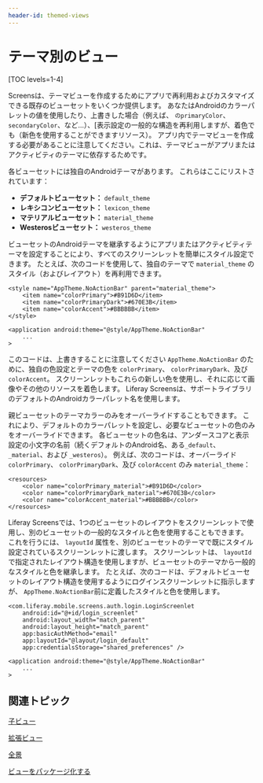 ```yaml
---
header-id: themed-views
---
```


# テーマ別のビュー

[TOC levels=1-4]

Screensは、テーマビューを作成するためにアプリで再利用およびカスタマイズできる既存のビューセットをいくつか提供します。 あなたはAndroidのカラーパレットの値を使用したり、上書きした場合（例えば、 `のprimaryColor`、 `secondaryColor`、など...）、[表示設定の一般的な構造を再利用しますが、着色でも（新色を使用することができますリソース）。 アプリ内でテーマビューを作成する必要があることに注意してください。これは、テーマビューがアプリまたはアクティビティのテーマに依存するためです。

各ビューセットには独自のAndroidテーマがあります。 これらはここにリストされています：

  - **デフォルトビューセット：** `default_theme`
  - **レキシコンビューセット：** `lexicon_theme`
  - **マテリアルビューセット：** `material_theme`
  - **Westerosビューセット：** `westeros_theme`

ビューセットのAndroidテーマを継承するようにアプリまたはアクティビティテーマを設定することにより、すべてのスクリーンレットを簡単にスタイル設定できます。 たとえば、次のコードを使用して、独自のテーマで `material_theme` のスタイル（およびレイアウト）を再利用できます。

    <style name="AppTheme.NoActionBar" parent="material_theme">
        <item name="colorPrimary">#B91D6D</item>
        <item name="colorPrimaryDark">#670E3B</item>
        <item name="colorAccent">#BBBBBB</item>
    </style>
    
    <application android:theme="@style/AppTheme.NoActionBar"
        ...
    >

このコードは、上書きすることに注意してください `AppTheme.NoActionBar` のために、独自の色設定とテーマの色を `colorPrimary`、 `colorPrimaryDark`、及び `colorAccent`。 スクリーンレットもこれらの新しい色を使用し、それに応じて画像やその他のリソースを着色します。 Liferay Screensは、サポートライブラリのデフォルトのAndroidカラーパレット名を使用します。

親ビューセットのテーマカラーのみをオーバーライドすることもできます。 これにより、デフォルトのカラーパレットを設定し、必要なビューセットの色のみをオーバーライドできます。 各ビューセットの色名は、アンダースコアと表示設定の小文字の名前（続くデフォルトのAndroid名、ある`_default`、 `_material`、および `_westeros`）。 例えば、次のコードは、オーバーライド `colorPrimary`、 `colorPrimaryDark`、及び `colorAccent` のみ `material_theme`：

    <resources>
        <color name="colorPrimary_material">#B91D6D</color>
        <color name="colorPrimaryDark_material">#670E3B</color>
        <color name="colorAccent_material">#BBBBBB</color>
    </resources>

Liferay Screensでは、1つのビューセットのレイアウトをスクリーンレットで使用し、別のビューセットの一般的なスタイルと色を使用することもできます。 これを行うには、 `layoutId` 属性を、別のビューセットのテーマで既にスタイル設定されているスクリーンレットに渡します。 スクリーンレットは、 `layoutId`で指定されたレイアウト構造を使用しますが、ビューセットのテーマから一般的なスタイルと色を継承します。 たとえば、次のコードは、デフォルトビューセットのレイアウト構造を使用するようにログインスクリーンレットに指示しますが、 `AppTheme.NoActionBar`前に定義したスタイルと色を使用します。

    <com.liferay.mobile.screens.auth.login.LoginScreenlet
        android:id="@+id/login_screenlet"
        android:layout_width="match_parent"
        android:layout_height="match_parent"
        app:basicAuthMethod="email"
        app:layoutId="@layout/login_default"
        app:credentialsStorage="shared_preferences" />
    
    <application android:theme="@style/AppTheme.NoActionBar"
        ...
    >

## 関連トピック

[子ビュー](/docs/7-1/tutorials/-/knowledge_base/t/child-views)

[拡張ビュー](/docs/7-1/tutorials/-/knowledge_base/t/extended-views)

[全景](/docs/7-1/tutorials/-/knowledge_base/t/full-views)

[ビューをパッケージ化する](/docs/7-1/tutorials/-/knowledge_base/t/packaging-your-views)
